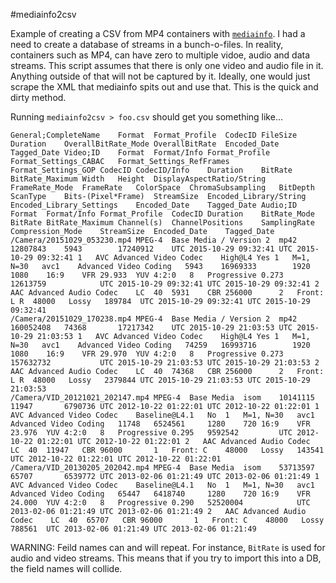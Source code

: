 #mediainfo2csv

Example of creating a CSV from MP4 containers with [`mediainfo`](https://mediaarea.net/en/MediaInfo).  I had a need to create a database of streams in a bunch-o-files.  In reality, containers such as MP4, can have zero to multiple vidoe, audio and data streams. This script assumes that there is only one video and audio file in it.  Anything outside of that will not be captured by it.  Ideally, one would just scrape the XML that mediainfo spits out and use that.  This is the quick and dirty method.

Running <code>mediainfo2csv > foo.csv</code> should get you something like...
```
General;CompleteName	Format	Format_Profile	CodecID	FileSize	Duration	OverallBitRate_Mode	OverallBitRate	Encoded_Date	Tagged_Date	Video;ID	Format	Format/Info	Format_Profile	Format_Settings_CABAC	Format_Settings_RefFrames	Format_Settings_GOP	CodecID	CodecID/Info	Duration	BitRate	BitRate_Maximum	Width	Height	DisplayAspectRatio/String	FrameRate_Mode	FrameRate	ColorSpace	ChromaSubsampling	BitDepth	ScanType	Bits-(Pixel*Frame)	StreamSize	Encoded_Library/String	Encoded_Library_Settings	Encoded_Date	Tagged_Date	Audio;ID	Format	Format/Info	Format_Profile	CodecID	Duration	BitRate_Mode	BitRate	BitRate_Maximum	Channel(s)	ChannelPositions	SamplingRate	Compression_Mode	StreamSize	Encoded_Date	Tagged_Date
/Camera/20151029_053230.mp4	MPEG-4	Base Media / Version 2	mp42	12807843	5943		17240912	UTC 2015-10-29 09:32:41	UTC 2015-10-29 09:32:41	1	AVC	Advanced Video Codec	High@L4	Yes	1	M=1, N=30	avc1	Advanced Video Coding	5943	16969333		1920	1080	16:9	VFR	29.933	YUV	4:2:0	8	Progressive	0.273	12613759			UTC 2015-10-29 09:32:41	UTC 2015-10-29 09:32:41	2	AAC	Advanced Audio Codec	LC	40	5931	CBR	256000		2	Front: L R	48000	Lossy	189784	UTC 2015-10-29 09:32:41	UTC 2015-10-29 09:32:41
/Camera/20151029_170238.mp4	MPEG-4	Base Media / Version 2	mp42	160052408	74368		17217342	UTC 2015-10-29 21:03:53	UTC 2015-10-29 21:03:53	1	AVC	Advanced Video Codec	High@L4	Yes	1	M=1, N=30	avc1	Advanced Video Coding	74259	16993716		1920	1080	16:9	VFR	29.970	YUV	4:2:0	8	Progressive	0.273	157632732			UTC 2015-10-29 21:03:53	UTC 2015-10-29 21:03:53	2	AAC	Advanced Audio Codec	LC	40	74368	CBR	256000		2	Front: L R	48000	Lossy	2379844	UTC 2015-10-29 21:03:53	UTC 2015-10-29 21:03:53
/Camera/VID_20121021_202147.mp4	MPEG-4	Base Media	isom	10141115	11947		6790736	UTC 2012-10-22 01:22:01	UTC 2012-10-22 01:22:01	1	AVC	Advanced Video Codec	Baseline@L4.1	No	1	M=1, N=30	avc1	Advanced Video Coding	11748	6524561		1280	720	16:9	VFR	23.976	YUV	4:2:0	8	Progressive	0.295	9592542			UTC 2012-10-22 01:22:01	UTC 2012-10-22 01:22:01	2	AAC	Advanced Audio Codec	LC	40	11947	CBR	96000		1	Front: C	48000	Lossy	143541	UTC 2012-10-22 01:22:01	UTC 2012-10-22 01:22:01
/Camera/VID_20130205_202042.mp4	MPEG-4	Base Media	isom	53713597	65707		6539772	UTC 2013-02-06 01:21:49	UTC 2013-02-06 01:21:49	1	AVC	Advanced Video Codec	Baseline@L4.1	No	1	M=1, N=30	avc1	Advanced Video Coding	65447	6418740		1280	720	16:9	VFR	24.000	YUV	4:2:0	8	Progressive	0.290	52520004			UTC 2013-02-06 01:21:49	UTC 2013-02-06 01:21:49	2	AAC	Advanced Audio Codec	LC	40	65707	CBR	96000		1	Front: C	48000	Lossy	788561	UTC 2013-02-06 01:21:49	UTC 2013-02-06 01:21:49
```
WARNING:  Feild names can and will repeat.  For instance, <code>BitRate</code> is used for audio and video streams.  This means that if you try to import this into a DB, the field names will collide.
